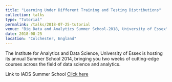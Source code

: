 ```yaml
---
title: "Learning Under Different Training and Testing Distributions"
collection: talks
type: "Tutorial"
permalink: /talks/2018-07-25-tutorial
venue: "Big Data and Analytics Summer School-2018, University of Essex"
date: 2018-08-25
location: "Colchester, England"
---
```


The Institute for Analytics and Data Science, University of Essex is hosting its annual Summer School 2014, bringing you two weeks of cutting-edge courses across the field of data science and analytics.

Link to IADS Summer School [Click here](https://www.iadssummerschool.com/)